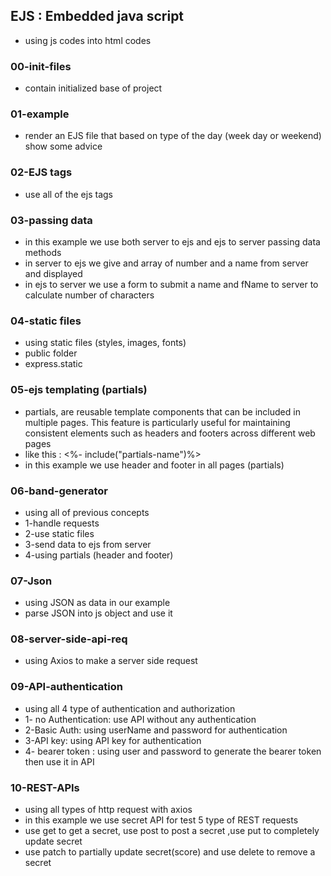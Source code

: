 ## EJS : Embedded java script
- using js codes into html codes

### 00-init-files
- contain initialized base of project

### 01-example
- render an EJS file that based on type of the day (week day or weekend) show some advice 

### 02-EJS tags 
- use all of the ejs tags

### 03-passing data 
- in this example we use both server to ejs and ejs to server passing data methods 
- in server to ejs we give and array of number and a name from server and displayed 
- in ejs to server we use a form to submit a name and fName to server to calculate number of characters 

### 04-static files  
- using static files (styles, images, fonts)
- public folder
- express.static

### 05-ejs templating (partials)  
-  partials, are reusable template components that can be included in multiple pages. This feature is particularly useful for maintaining consistent elements such as headers and footers across different web pages
- like this : <%- include("partials-name")%>
- in this example we use header and footer in all pages (partials)

### 06-band-generator
- using all of previous concepts
- 1-handle requests 
- 2-use static files 
- 3-send data to ejs from server
- 4-using partials (header and footer)

### 07-Json
- using JSON as data in our example
- parse JSON into js object and use it 

### 08-server-side-api-req
- using Axios to make a server side request 

### 09-API-authentication
- using all 4 type of authentication and authorization
- 1- no Authentication: use API without any authentication
- 2-Basic Auth: using userName and password for authentication
- 3-API key: using API key for authentication 
- 4- bearer token : using user and password to generate the bearer token then use it in API

### 10-REST-APIs
- using all types of http request with axios 
- in this example we use secret API for test 5 type of REST requests 
- use get to get a secret, use post to post a secret ,use put to completely update secret
- use patch to partially update secret(score) and use delete to remove a secret